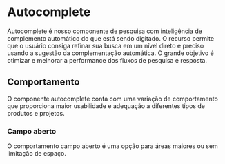 # Autocomplete

Autocomplete é nosso componente de pesquisa com inteligência de complemento automático do que está sendo digitado. O recurso permite que o usuário consiga refinar sua busca em um nível direto e preciso usando a sugestão da complementação automática. O grande objetivo é otimizar e melhorar a performance dos fluxos de pesquisa e resposta.

## Comportamento
O componente autocomplete conta com uma variação de comportamento que proporciona maior usabilidade e adequação a diferentes tipos de produtos e projetos.

### Campo aberto
O comportamento campo aberto é uma opção para áreas maiores ou sem limitação de espaço.

<wiz-code-demo>
  <wiz-autocomplete data='[{
    "email":"john.doe@test.com.br",
    "name":"John Doe"
    },
    {
      "email":"aldrey.doe@test.com.br",
      "name":"Aldrey Doe"
    },
    {
      "email":"potter.doe@test.com.br",
      "name":"Potter Doe"
    }]'
    search-result='name'
    search-item='name'
    (returnAutoComplete)="returnAutoComplete($event)"
    (getInputValue)="getInputAutoComplete($event)"
  ></wiz-autocomplete>
</wiz-code-demo>